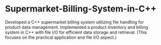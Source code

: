 # Supermarket-Billing-System-in-C++
Developed a C++ supermarket billing system utilizing file handling for product data management. Implemented a product inventory and billing system in C++ with file I/O for efficient data storage and retrieval. (This focuses on the practical application and file I/O aspect.)
